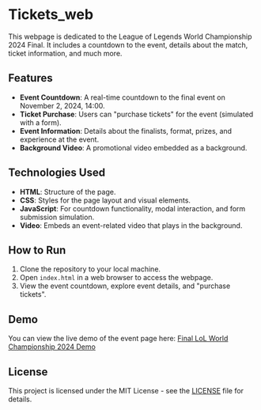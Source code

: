 # Tickets_web

This webpage is dedicated to the League of Legends World Championship 2024 Final. It includes a countdown to the event, details about the match, ticket information, and much more.

## Features

- **Event Countdown**: A real-time countdown to the final event on November 2, 2024, 14:00.
- **Ticket Purchase**: Users can "purchase tickets" for the event (simulated with a form).
- **Event Information**: Details about the finalists, format, prizes, and experience at the event.
- **Background Video**: A promotional video embedded as a background.
  
## Technologies Used

- **HTML**: Structure of the page.
- **CSS**: Styles for the page layout and visual elements.
- **JavaScript**: For countdown functionality, modal interaction, and form submission simulation.
- **Video**: Embeds an event-related video that plays in the background.

## How to Run

1. Clone the repository to your local machine.
2. Open `index.html` in a web browser to access the webpage.
3. View the event countdown, explore event details, and "purchase tickets".

## Demo

You can view the live demo of the event page here: [Final LoL World Championship 2024 Demo](https://rachni.github.io/practice-webpages/Tickets_web/)

## License

This project is licensed under the MIT License - see the [LICENSE](LICENSE) file for details.
